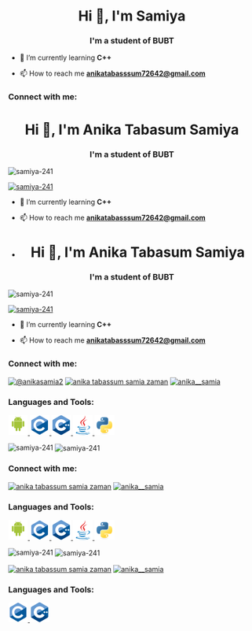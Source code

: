 <h1 align="center">Hi 👋, I'm Samiya</h1>
<h3 align="center">I'm a student of BUBT</h3>

- 🌱 I’m currently learning **C++**

- 📫 How to reach me **anikatabasssum72642@gmail.com**

<h3 align="left">Connect with me:</h3>
<h1 align="center">Hi 👋, I'm Anika Tabasum Samiya</h1>
<h3 align="center">I'm a student of BUBT</h3>

<p align="left"> <img src="https://komarev.com/ghpvc/?username=samiya-241&label=Profile%20views&color=0e75b6&style=flat" alt="samiya-241" /> </p>

<p align="left"> <a href="https://github.com/ryo-ma/github-profile-trophy"><img src="https://github-profile-trophy.vercel.app/?username=samiya-241" alt="samiya-241" /></a> </p>

- 🌱 I’m currently learning **C++**

- 📫 How to reach me **anikatabasssum72642@gmail.com**
- <h1 align="center">Hi 👋, I'm Anika Tabasum Samiya</h1>
<h3 align="center">I'm a student of BUBT</h3>

<p align="left"> <img src="https://komarev.com/ghpvc/?username=samiya-241&label=Profile%20views&color=0e75b6&style=flat" alt="samiya-241" /> </p>

<p align="left"> <a href="https://github.com/ryo-ma/github-profile-trophy"><img src="https://github-profile-trophy.vercel.app/?username=samiya-241" alt="samiya-241" /></a> </p>

- 🌱 I’m currently learning **C++**

- 📫 How to reach me **anikatabasssum72642@gmail.com**

<h3 align="left">Connect with me:</h3>
<p align="left">
<a href="https://twitter.com/@anikasamia2" target="blank"><img align="center" src="https://raw.githubusercontent.com/rahuldkjain/github-profile-readme-generator/master/src/images/icons/Social/twitter.svg" alt="@anikasamia2" height="30" width="40" /></a>
<a href="https://fb.com/anika tabassum samia zaman" target="blank"><img align="center" src="https://raw.githubusercontent.com/rahuldkjain/github-profile-readme-generator/master/src/images/icons/Social/facebook.svg" alt="anika tabassum samia zaman" height="30" width="40" /></a>
<a href="https://instagram.com/anika__samia" target="blank"><img align="center" src="https://raw.githubusercontent.com/rahuldkjain/github-profile-readme-generator/master/src/images/icons/Social/instagram.svg" alt="anika__samia" height="30" width="40" /></a>
</p>

<h3 align="left">Languages and Tools:</h3>
<p align="left"> <a href="https://developer.android.com" target="_blank" rel="noreferrer"> <img src="https://raw.githubusercontent.com/devicons/devicon/master/icons/android/android-original-wordmark.svg" alt="android" width="40" height="40"/> </a> <a href="https://www.cprogramming.com/" target="_blank" rel="noreferrer"> <img src="https://raw.githubusercontent.com/devicons/devicon/master/icons/c/c-original.svg" alt="c" width="40" height="40"/> </a> <a href="https://www.w3schools.com/cpp/" target="_blank" rel="noreferrer"> <img src="https://raw.githubusercontent.com/devicons/devicon/master/icons/cplusplus/cplusplus-original.svg" alt="cplusplus" width="40" height="40"/> </a> <a href="https://www.java.com" target="_blank" rel="noreferrer"> <img src="https://raw.githubusercontent.com/devicons/devicon/master/icons/java/java-original.svg" alt="java" width="40" height="40"/> </a> <a href="https://www.python.org" target="_blank" rel="noreferrer"> <img src="https://raw.githubusercontent.com/devicons/devicon/master/icons/python/python-original.svg" alt="python" width="40" height="40"/> </a> </p>

<p><img align="left" src="https://github-readme-stats.vercel.app/api/top-langs?username=samiya-241&show_icons=true&locale=en&layout=compact" alt="samiya-241" /></p>

<p>&nbsp;<img align="center" src="https://github-readme-stats.vercel.app/api?username=samiya-241&show_icons=true&locale=en" alt="samiya-241" /></p>


<h3 align="left">Connect with me:</h3>
<p align="left">
<a href="https://fb.com/anika tabassum samia zaman" target="blank"><img align="center" src="https://raw.githubusercontent.com/rahuldkjain/github-profile-readme-generator/master/src/images/icons/Social/facebook.svg" alt="anika tabassum samia zaman" height="30" width="40" /></a>
<a href="https://instagram.com/anika__samia" target="blank"><img align="center" src="https://raw.githubusercontent.com/rahuldkjain/github-profile-readme-generator/master/src/images/icons/Social/instagram.svg" alt="anika__samia" height="30" width="40" /></a>
</p>

<h3 align="left">Languages and Tools:</h3>
<p align="left"> <a href="https://developer.android.com" target="_blank" rel="noreferrer"> <img src="https://raw.githubusercontent.com/devicons/devicon/master/icons/android/android-original-wordmark.svg" alt="android" width="40" height="40"/> </a> <a href="https://www.cprogramming.com/" target="_blank" rel="noreferrer"> <img src="https://raw.githubusercontent.com/devicons/devicon/master/icons/c/c-original.svg" alt="c" width="40" height="40"/> </a> <a href="https://www.w3schools.com/cpp/" target="_blank" rel="noreferrer"> <img src="https://raw.githubusercontent.com/devicons/devicon/master/icons/cplusplus/cplusplus-original.svg" alt="cplusplus" width="40" height="40"/> </a> <a href="https://www.java.com" target="_blank" rel="noreferrer"> <img src="https://raw.githubusercontent.com/devicons/devicon/master/icons/java/java-original.svg" alt="java" width="40" height="40"/> </a> <a href="https://www.python.org" target="_blank" rel="noreferrer"> <img src="https://raw.githubusercontent.com/devicons/devicon/master/icons/python/python-original.svg" alt="python" width="40" height="40"/> </a> </p>

<p><img align="left" src="https://github-readme-stats.vercel.app/api/top-langs?username=samiya-241&show_icons=true&locale=en&layout=compact" alt="samiya-241" /></p>

<p>&nbsp;<img align="center" src="https://github-readme-stats.vercel.app/api?username=samiya-241&show_icons=true&locale=en" alt="samiya-241" /></p>

<p align="left">
<a href="https://fb.com/anika tabassum samia zaman" target="blank"><img align="center" src="https://raw.githubusercontent.com/rahuldkjain/github-profile-readme-generator/master/src/images/icons/Social/facebook.svg" alt="anika tabassum samia zaman" height="30" width="40" /></a>
<a href="https://instagram.com/anika__samia" target="blank"><img align="center" src="https://raw.githubusercontent.com/rahuldkjain/github-profile-readme-generator/master/src/images/icons/Social/instagram.svg" alt="anika__samia" height="30" width="40" /></a>
</p>

<h3 align="left">Languages and Tools:</h3>
<p align="left"> <a href="https://www.cprogramming.com/" target="_blank" rel="noreferrer"> <img src="https://raw.githubusercontent.com/devicons/devicon/master/icons/c/c-original.svg" alt="c" width="40" height="40"/> </a> <a href="https://www.w3schools.com/cpp/" target="_blank" rel="noreferrer"> <img src="https://raw.githubusercontent.com/devicons/devicon/master/icons/cplusplus/cplusplus-original.svg" alt="cplusplus" width="40" height="40"/> </a> </p>

